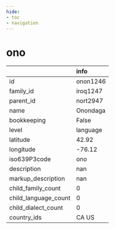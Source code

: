 ```yaml
---
hide:
- toc
- navigation
---
```

# ono
|                      | info     |
|:---------------------|:---------|
| id                   | onon1246 |
| family_id            | iroq1247 |
| parent_id            | nort2947 |
| name                 | Onondaga |
| bookkeeping          | False    |
| level                | language |
| latitude             | 42.92    |
| longitude            | -76.12   |
| iso639P3code         | ono      |
| description          | nan      |
| markup_description   | nan      |
| child_family_count   | 0        |
| child_language_count | 0        |
| child_dialect_count  | 0        |
| country_ids          | CA US    |